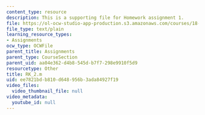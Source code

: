 ```yaml
---
content_type: resource
description: This is a supporting file for Homework assignment 1.
file: https://ol-ocw-studio-app-production.s3.amazonaws.com/courses/18-086-mathematical-methods-for-engineers-ii-spring-2006/ee7821bdb810d648956b3ada84927f19_RK_2.m
file_type: text/plain
learning_resource_types:
- Assignments
ocw_type: OCWFile
parent_title: Assignments
parent_type: CourseSection
parent_uid: aa04e362-d4b8-545d-b7f7-298e9910f5d9
resourcetype: Other
title: RK_2.m
uid: ee7821bd-b810-d648-956b-3ada84927f19
video_files:
  video_thumbnail_file: null
video_metadata:
  youtube_id: null
---
```

